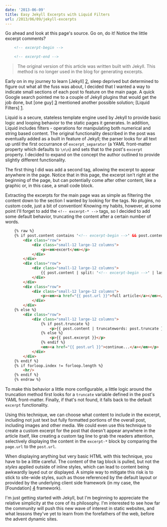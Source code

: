 ```yaml
---
date: '2013-06-09'
title: Easy Jekyll Excerpts with Liquid Filters
url: /2013/06/09/jekyll-excerpts
---
```


Go ahead and look at this page's source.  Go on, do it! Notice the little excerpt comments?

```html
    <!-- excerpt-begin -->

    <!-- excerpt-end -->
```

> The original version of this article was written built with Jekyll.  This method is no longer used in the blog for generating excerpts.

<!-- excerpt-begin -->
Early on in my journey to learn [Jekyll] [2], sleep deprived but determined to figure out what all the fuss was about, I decided that I wanted a way to indicate small sections of each post to feature on the main page.  A quick Google search pointed me to a couple of Jekyll plugins that would get the job done, but [one guy] [3] mentioned another possible solution; [Liquid Filters] [1].
<!-- excerpt-end -->

Liquid is a secure, stateless template engine used by Jekyll to provide basic logic and looping behavior to the static pages it generates.  In addition, Liquid includes filters - operations for manipulating both numerical and string based content.  The original functionality described in the post was eventually added as a built in feature of Jekyll; the parser looks for all text up until the first occurrance of `excerpt_separator` (a YAML front-matter property which defaults to `\n\n`) and sets that to the post's `excerpt` property.  I decided to expand on the concept the author outlined to provide slightly different functionality.

The first thing I did was add a second tag, allowing the excerpt to appear anywhere in the page.  Notice that in this page, the excerpt isn't right at the beginning of the page, but can potentially come after other content, like a graphic or, in this case, a small code block.

Extracting the excerpts for the main page was as simple as filtering the content down to the section I wanted by looking for the tags.  No plugins, no custom code, just a bit of convention!  Knowing my habits, however, at some point I'll forget to add the `<!-- excerpt-* -->` tags, so I decided to add some default behavior, truncating the content after a certain number of words.

```html
    {% raw %}
    {% if post.content contains '<!-- excerpt-begin -->' && post.content contains '<!-- excerpt-end -->' %}
        <div class="row">
            <div class="small-12 large-12 columns">
                <p><em>excert</em></p>
            </div>
        </div>
        <div class="row">
            <div class="small-12 large-12 columns">
                {{ post.content | split: '<!-- excerpt-begin -->' | last | split: '<!-- excerpt-end -->' | first }}
            </div>
        </div>
        <div class="row">
            <div class="small-12 large-12 columns">
                <p><em><a href="{{ post.url }}">full article</a></em></p>
            </div>
        </div>
    {% else %}
        <div class="row">
            <div class="small-12 large-12 columns">
                {% if post.truncate %}
                    <p>{{ post.content | truncatewords: post.truncate }}</p>
                {% else %}
                    <p>{{ post.excerpt }}</p>
                {% endif %}
                <em><a href="{{ post.url }}">continue...</a></em></p>
            </div>
        </div>
    {% endif %}
    {% if forloop.index != forloop.length %}
        <hr/>
    {% endif %}
    {% endraw %}
```

To make this behavior a little more configurable, a little logic around the truncation method first looks for a `truncate` variable defined in the post's YAML front-matter.  Finally, if that's not found, it falls back to the default `excerpt` functionality.

Using this technique, we can choose what content to include in the excerpt, including not just text but fully formatted portions of the overall post, including images and other media.  We could even use this technique to create a custom excerpt for the post that doesn't appear anywhere in the article itself, like creating a custom tag line to grab the readers attention, selectively displaying the content in the `excerpt-*` block by comparing the `page.url` to the `post.url`.

When displaying anything but very basic HTML with this technique, you have to be a little careful.  The content of the tag block is pulled, but not the _styles_ applied outside of inline styles, which can lead to content being awkwardly layed out or displayed.  A simple way to mitigate this risk is to stick to site-wide styles, such as those referenced by the default layout or provided by the underlying client side framework (in my case, the [Foundation] [4] framework).

I'm just getting started with Jekyll, but I'm beginning to appreciate the relative simplicity at the core of its philosophy.  I'm interested to see how far the community will push this new wave of interest in static websites, and what lessons they've yet to learn from the forefathers of the web, before the advent dynamic sites.

[1]: https://github.com/Shopify/liquid/wiki/Liquid-for-Designers
[2]: http://jekyllrb.com/
[3]: http://foldl.me/2012/jekyll-excerpts/
[4]: http://foundation.zurb.com/